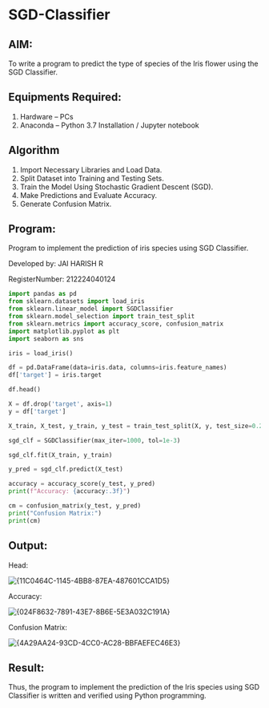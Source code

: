 # SGD-Classifier
## AIM:
To write a program to predict the type of species of the Iris flower using the SGD Classifier.

## Equipments Required:
1. Hardware – PCs
2. Anaconda – Python 3.7 Installation / Jupyter notebook

## Algorithm
1. Import Necessary Libraries and Load Data.
2. Split Dataset into Training and Testing Sets.
3. Train the Model Using Stochastic Gradient Descent (SGD).
4. Make Predictions and Evaluate Accuracy.
5. Generate Confusion Matrix.

## Program:

Program to implement the prediction of iris species using SGD Classifier.

Developed by: JAI HARISH R

RegisterNumber: 212224040124

```python
import pandas as pd
from sklearn.datasets import load_iris
from sklearn.linear_model import SGDClassifier
from sklearn.model_selection import train_test_split
from sklearn.metrics import accuracy_score, confusion_matrix
import matplotlib.pyplot as plt
import seaborn as sns

iris = load_iris()

df = pd.DataFrame(data=iris.data, columns=iris.feature_names)
df['target'] = iris.target

df.head()

X = df.drop('target', axis=1)
y = df['target']

X_train, X_test, y_train, y_test = train_test_split(X, y, test_size=0.2, random_state=42)

sgd_clf = SGDClassifier(max_iter=1000, tol=1e-3)

sgd_clf.fit(X_train, y_train)

y_pred = sgd_clf.predict(X_test)

accuracy = accuracy_score(y_test, y_pred)
print(f"Accuracy: {accuracy:.3f}")

cm = confusion_matrix(y_test, y_pred)
print("Confusion Matrix:")
print(cm)
```
## Output:
Head:

![{11C0464C-1145-4BB8-87EA-487601CCA1D5}](https://github.com/user-attachments/assets/ba35cae1-48c2-4d1d-808b-e7012f1b5423)

Accuracy:

![{024F8632-7891-43E7-8B6E-5E3A032C191A}](https://github.com/user-attachments/assets/ebe7c05b-0005-4c8f-a7e2-244b513c2db1)

Confusion Matrix:

![{4A29AA24-93CD-4CC0-AC28-BBFAEFEC46E3}](https://github.com/user-attachments/assets/270f6b74-3de1-4007-a6be-4895e78c66db)


## Result:
Thus, the program to implement the prediction of the Iris species using SGD Classifier is written and verified using Python programming.
